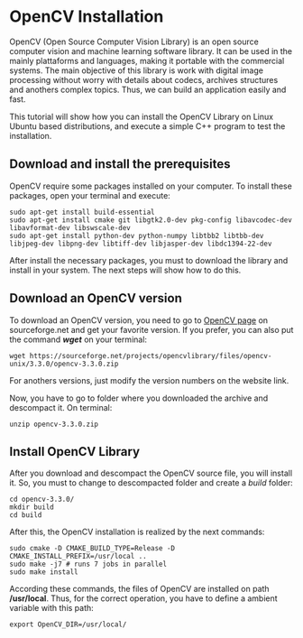 # OpenCV Installation

OpenCV (Open Source Computer Vision Library) is an open source computer vision and machine learning software library. It can be used in the mainly plattaforms and languages, making it portable with the commercial systems. The main objective of this library is work with digital image processing without worry with details about codecs, archives structures and anothers complex topics. Thus, we can build an application easily and fast.

This tutorial will show how you can install the OpenCV Library on Linux Ubuntu based distributions, and execute a simple C++ program to test the installation.

## Download and install the prerequisites

OpenCV require some packages installed on your computer. To install these packages, open your terminal and execute:

```
sudo apt-get install build-essential
sudo apt-get install cmake git libgtk2.0-dev pkg-config libavcodec-dev libavformat-dev libswscale-dev
sudo apt-get install python-dev python-numpy libtbb2 libtbb-dev libjpeg-dev libpng-dev libtiff-dev libjasper-dev libdc1394-22-dev
```

After install the necessary packages, you must to download the library and install in your system. The next steps will show how to do this.

## Download an OpenCV version

To download an OpenCV version, you need to go to [OpenCV page](https://sourceforge.net/projects/opencvlibrary/files/opencv-unix/) on sourceforge.net and get your favorite version. If you prefer, you can also put the command ***wget*** on your terminal:

```
wget https://sourceforge.net/projects/opencvlibrary/files/opencv-unix/3.3.0/opencv-3.3.0.zip
```
For anothers versions, just modify the version numbers on the website link.

Now, you have to go to folder where you downloaded the archive and descompact it. On terminal:

```
unzip opencv-3.3.0.zip
```

## Install OpenCV Library

After you download and descompact the OpenCV source file, you will install it. So, you must to change to descompacted folder and create a *build* folder:
```
cd opencv-3.3.0/
mkdir build
cd build
```
After this, the OpenCV installation is realized by the next commands:
```
sudo cmake -D CMAKE_BUILD_TYPE=Release -D CMAKE_INSTALL_PREFIX=/usr/local ..
sudo make -j7 # runs 7 jobs in parallel
sudo make install
```
According these commands, the files of OpenCV are installed on path **/usr/local**. Thus, for the correct operation, you have to define a ambient variable with this path:
```
export OpenCV_DIR=/usr/local/
```
